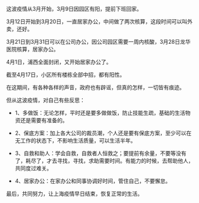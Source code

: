 

这波疫情从3月开始，3月9日因园区有阳，提前下班回家。

3月12日开始到3月20日，一直居家办公，中间做了两次核算，这段时间可以叫外卖，还好。

3月21日到3月31日可以在公司办公，因公司园区需要一周内核酸，3月28日龙华医院核算，居家办公。

4月1日，浦西全面封闭，又开始居家办公了。

截至4月17日，小区所有楼栋全部中招，都有阳性。

在这期间，有各种各样的声音，政府也有辟谣，但真的怎样，一切皆有痕迹。

但从这波疫情，对自己有些反思：

- 1、多做饭：无论怎样，平时还是要多做做饭，防止技能生疏，基础的生活物资还是需要有准备的。

- 2、保底方案：加上各大公司的裁员潮，个人还是要有保底方案，至少可以在无工作的状态下，不影响生活质量，可以生活半年。

- 3、自救和助人：学会自救，自救者人恒救之；要提前有余量，不要等没有了，耗尽了，才去寻找，寻找，求助需要时间。有能力的时候，去帮助他人，共同度过难关。

- 4、居家办公：在家办公和同事协调好时间，管住自己，不要懈怠。
  
最后，共同努力，让上海疫情早日结束，恢复正常的生活。

